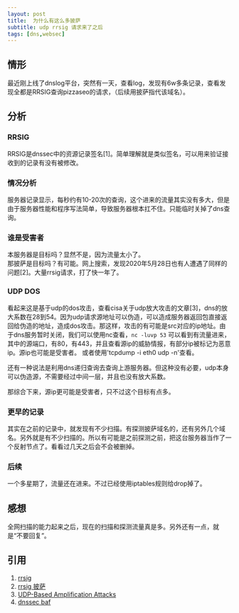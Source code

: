```yaml
---
layout: post
title:  为什么有这么多披萨
subtitle: udp rrsig 请求来了之后
tags: [dns,websec]
---
```


## 情形
最近刚上线了dnslog平台，突然有一天，查看log，发现有6w多条记录，查看发现全都是RRSIG查询pizzaseo的请求，（后续用披萨指代该域名）。

## 分析
### RRSIG
RRSIG是dnssec中的资源记录签名[1]。简单理解就是类似签名，可以用来验证接收到的记录有没有被修改。

### 情况分析
服务器记录显示，每秒约有10-20次的查询，这个进来的流量其实没有多大，但是由于服务器性能和程序写法简单，导致服务器根本扛不住。只能临时关掉了dns查询。  

### 谁是受害者
本服务器是目标吗？显然不是，因为流量太小了。  
那披萨是目标吗？有可能。网上搜索，发现2020年5月28日也有人遭遇了同样的问题[2]。大量rrsig请求，打了快一年了。

### UDP DOS
看起来这是基于udp的dos攻击，查看cisa关于udp放大攻击的文章[3]，dns的放大系数在28到54。因为udp请求源地址可以伪造，可以造成服务器返回包直接返回给伪造的地址，造成dos攻击。那这样，攻击的有可能是src对应的ip地址。由于dns服务暂时关闭，我们可以使用nc查看，`nc -luvp 53` 可以看到有流量进来，其中的源端口，有80，有443，并且查看源ip的威胁情报，有部分ip被标记为恶意ip。源ip也可能是受害者。
或者使用'tcpdump -i eth0 udp -n'查看。

还有一种说法是利用dns递归查询去查询上游服务器。但这种没有必要，udp本身可以伪造源，不需要经过中间一层，并且也没有放大系数。  

那综合下来，源ip更可能是受害者，只不过这个目标有点多。

### 更早的记录
其实在之前的记录中，就发现有不少扫描。有探测披萨域名的，还有另外几个域名。另外就是有不少扫描的。所以有可能是之前探测之前，把这台服务器当作了一个反射节点了。看看过几天之后会不会被删掉。


### 后续
一个多星期了，流量还在进来。不过已经使用iptables规则给drop掉了。

## 感想
全网扫描的能力起来之后，现在的扫描和探测流量真是多。另外还有一点，就是“不要回复”。




## 引用
1. [rrsig](https://access.redhat.com/documentation/zh-cn/red_hat_enterprise_linux/7/html/security_guide/sec-securing_dns_traffic_with_dnssec)
2. [rrsig 披萨](https://www.linuxquestions.org/questions/linux-newbie-8/there-are-many-query-this-website-on-my-dns-server-4175676097/)
3. [UDP-Based Amplification Attacks](https://us-cert.cisa.gov/ncas/alerts/TA14-017A)
4. [dnssec baf](https://www.akamai.com/uk/en/multimedia/documents/state-of-the-internet/dnssec-amplification-ddos-security-bulletin.pdf)